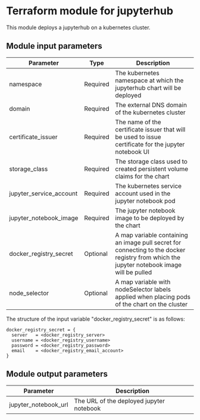 # Terraform module for jupyterhub

This module deploys a jupyterhub on a kubernetes cluster. 

## Module input parameters

| Parameter                | Type     | Description                                                                              |
| ------------------------ |--------- | ---------------------------------------------------------------------------------------- |
| namespace                | Required | The kubernetes namespace at which the jupyterhub chart will be deployed                  |
| domain                   | Required | The external DNS domain of the kubernetes cluster                                        |
| certificate_issuer       | Required | The name of the certificate issuer that will be used to issue certificate for the jupyter notebook UI |
| storage_class            | Required | The storage class used to created persistent volume claims for the chart                 |
| jupyter_service_account  | Required | The kubernetes service account used in the jupyter notebook pod                          |
| jupyter_notebook_image   | Required | The jupyter notebook image to be deployed by the chart                                   |
| docker_registry_secret   | Optional | A map variable containing an image pull secret for connecting to the docker registry from which the jupyter notebook image will be pulled |
| node_selector            | Optional | A map variable with nodeSelector labels applied when placing pods of the chart on the cluster |

The structure of the input variable "docker_registry_secret" is as follows:
```
docker_registry_secret = {
  server   = <docker_registry_server>
  username = <docker_registry_username>
  password = <docker_registry_password>
  email    = <docker_registry_email_account>
}
```


## Module output parameters

| Parameter            | Description                              |
| -------------------- | ---------------------------------------- |
| jupyter_notebook_url | The URL of the deployed jupyter notebook |